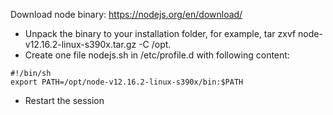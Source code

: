 Download node binary: https://nodejs.org/en/download/

- Unpack the binary to your installation folder, for example, tar zxvf node-v12.16.2-linux-s390x.tar.gz -C /opt.
- Create one file nodejs.sh in /etc/profile.d with following content:
```shell
#!/bin/sh
export PATH=/opt/node-v12.16.2-linux-s390x/bin:$PATH
```
- Restart the session
